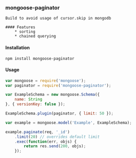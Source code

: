 ### mongoose-paginator

    Build to avoid usage of cursor.skip in mongodb

    #### Features
        * sorting
        * chained querying

#### Installation

```cli
npm install mongoose-paginator
```

#### Usage

```js
var mongoose = require('mongoose');
var paginator = require('mongoose-paginator');

var ExampleSchema = new mongoose.Schema({
    name: String
}, { versionKey: false });

ExampleSchema.plugin(paginator, { limit: 50 });

var example = mongoose.model('Example', ExampleSchema);

example.paginate(req, '_id')
    .limit(20) // overrides default limit
    .exec(function(err, objs) {
        return res.send(200, objs);
    });

```
